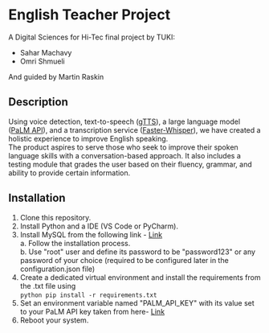 # English Teacher Project
A Digital Sciences for Hi-Tec final project by TUKI:<br>
* Sahar Machavy<br>
* Omri Shmueli<br>

And guided by Martin Raskin

## Description
Using voice detection, text-to-speech ([gTTS](https://pypi.org/project/gTTS/)), a large language model ([PaLM API](https://developers.generativeai.google/)), and a transcription service ([Faster-Whisper](https://github.com/guillaumekln/faster-whisper)), we have created a holistic experience to improve English speaking.<br>
The product aspires to serve those who seek to improve their spoken language skills with a conversation-based approach. It also includes a testing module that grades the user based on their fluency, grammar, and ability to provide certain information.

## Installation 
1. Clone this repository.
2. Install Python and a IDE (VS Code or PyCharm).
3. Install MySQL from the following link - [Link](https://dev.mysql.com/downloads/installer/) <br>
   a. Follow the installation process. <br>
   b. Use "root" user and define its password to be "password123" or any password of your choice (required to be configured later in the configuration.json file)
4. Create a dedicated virtual environment and install the requirements from the .txt file using <br>`python pip install -r requirements.txt`
5. Set an environment variable named "PALM_API_KEY" with its value set to your PaLM API key taken from here- [Link](https://developers.generativeai.google/tutorials/setup) <br>
6. Reboot your system.
